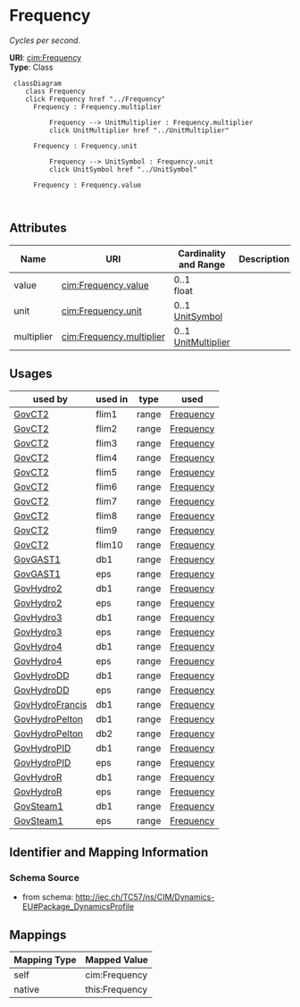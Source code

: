 # Frequency


_Cycles per second._





**URI**: [cim:Frequency](http://iec.ch/TC57/CIM100#Frequency)<br />
**Type**: Class




```mermaid
 classDiagram
    class Frequency
    click Frequency href "../Frequency"
      Frequency : Frequency.multiplier
        
          Frequency --> UnitMultiplier : Frequency.multiplier
          click UnitMultiplier href "../UnitMultiplier"
        
      Frequency : Frequency.unit
        
          Frequency --> UnitSymbol : Frequency.unit
          click UnitSymbol href "../UnitSymbol"
        
      Frequency : Frequency.value
        
      
```




<!-- no inheritance hierarchy -->


## Attributes


| Name | URI | Cardinality and Range | Description | Inheritance |
| ---  | --- | --- | --- | --- |
| value | [cim:Frequency.value](http://iec.ch/TC57/CIM100#Frequency.value) | 0..1 <br />  float  |  | direct |
| unit | [cim:Frequency.unit](http://iec.ch/TC57/CIM100#Frequency.unit) | 0..1 <br />  [UnitSymbol](UnitSymbol.md)  |  | direct |
| multiplier | [cim:Frequency.multiplier](http://iec.ch/TC57/CIM100#Frequency.multiplier) | 0..1 <br />  [UnitMultiplier](UnitMultiplier.md)  |  | direct |





## Usages

| used by | used in | type | used |
| ---  | --- | --- | --- |
| [GovCT2](GovCT2.md) | flim1 | range | [Frequency](Frequency.md) |
| [GovCT2](GovCT2.md) | flim2 | range | [Frequency](Frequency.md) |
| [GovCT2](GovCT2.md) | flim3 | range | [Frequency](Frequency.md) |
| [GovCT2](GovCT2.md) | flim4 | range | [Frequency](Frequency.md) |
| [GovCT2](GovCT2.md) | flim5 | range | [Frequency](Frequency.md) |
| [GovCT2](GovCT2.md) | flim6 | range | [Frequency](Frequency.md) |
| [GovCT2](GovCT2.md) | flim7 | range | [Frequency](Frequency.md) |
| [GovCT2](GovCT2.md) | flim8 | range | [Frequency](Frequency.md) |
| [GovCT2](GovCT2.md) | flim9 | range | [Frequency](Frequency.md) |
| [GovCT2](GovCT2.md) | flim10 | range | [Frequency](Frequency.md) |
| [GovGAST1](GovGAST1.md) | db1 | range | [Frequency](Frequency.md) |
| [GovGAST1](GovGAST1.md) | eps | range | [Frequency](Frequency.md) |
| [GovHydro2](GovHydro2.md) | db1 | range | [Frequency](Frequency.md) |
| [GovHydro2](GovHydro2.md) | eps | range | [Frequency](Frequency.md) |
| [GovHydro3](GovHydro3.md) | db1 | range | [Frequency](Frequency.md) |
| [GovHydro3](GovHydro3.md) | eps | range | [Frequency](Frequency.md) |
| [GovHydro4](GovHydro4.md) | db1 | range | [Frequency](Frequency.md) |
| [GovHydro4](GovHydro4.md) | eps | range | [Frequency](Frequency.md) |
| [GovHydroDD](GovHydroDD.md) | db1 | range | [Frequency](Frequency.md) |
| [GovHydroDD](GovHydroDD.md) | eps | range | [Frequency](Frequency.md) |
| [GovHydroFrancis](GovHydroFrancis.md) | db1 | range | [Frequency](Frequency.md) |
| [GovHydroPelton](GovHydroPelton.md) | db1 | range | [Frequency](Frequency.md) |
| [GovHydroPelton](GovHydroPelton.md) | db2 | range | [Frequency](Frequency.md) |
| [GovHydroPID](GovHydroPID.md) | db1 | range | [Frequency](Frequency.md) |
| [GovHydroPID](GovHydroPID.md) | eps | range | [Frequency](Frequency.md) |
| [GovHydroR](GovHydroR.md) | db1 | range | [Frequency](Frequency.md) |
| [GovHydroR](GovHydroR.md) | eps | range | [Frequency](Frequency.md) |
| [GovSteam1](GovSteam1.md) | db1 | range | [Frequency](Frequency.md) |
| [GovSteam1](GovSteam1.md) | eps | range | [Frequency](Frequency.md) |






## Identifier and Mapping Information







### Schema Source


* from schema: http://iec.ch/TC57/ns/CIM/Dynamics-EU#Package_DynamicsProfile





## Mappings

| Mapping Type | Mapped Value |
| ---  | ---  |
| self | cim:Frequency |
| native | this:Frequency |




